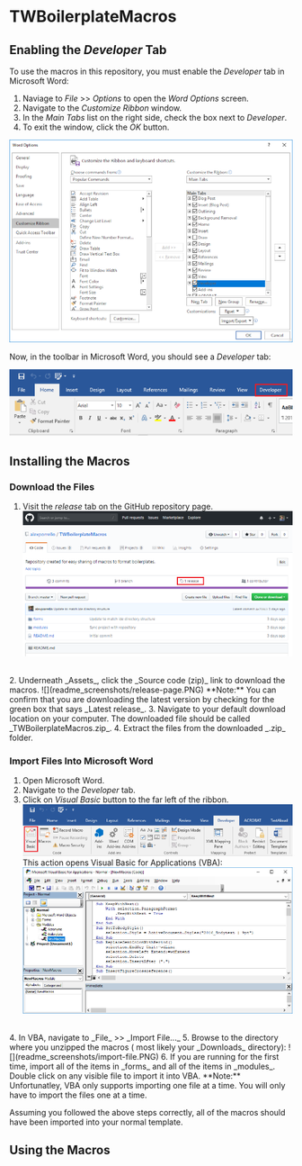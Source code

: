 # TWBoilerplateMacros

## Enabling the _Developer_ Tab

To use the macros in this repository, you must enable the _Developer_ tab in Microsoft Word:

1. Naviage to _File_ >> _Options_ to open the _Word Options_ screen.
2. Navigate to the _Customize Ribbon_ window.
3. In the _Main Tabs_ list on the right side, check the box next to _Developer_.
4. To exit the window, click the _OK_ button.

![](readme_screenshots/customize-ribbon.PNG)

Now, in the toolbar in Microsoft Word, you should see a _Developer_ tab:

![](readme_screenshots/developer-tab.PNG)

## Installing the Macros


### Download the Files

1. Visit the _release_ tab on the GitHub repository page.
![](readme_screenshots/releases.PNG)
<br>
2. Underneath _Assets_, click the _Source code (zip)_ link to download the macros.
![](readme_screenshots/release-page.PNG)
**Note:** You can confirm that you are downloading the latest version by checking for the green box that says _Latest release_.
3. Navigate to your default download location on your computer. The downloaded file should be called _TWBoilerplateMacros.zip_.
4. Extract the files from the downloaded _.zip_ folder.

### Import Files Into Microsoft Word

1. Open Microsoft Word.
2. Navigate to the _Developer_ tab.
3. Click on _Visual Basic_ button to the far left of the ribbon.
![](readme_screenshots/visual-basic-button.PNG)<br>
This action opens Visual Basic for Applications (VBA):
![](readme_screenshots/word-vb.PNG)
<br>
4. In VBA, navigate to _File_ >> _Import File..._
5. Browse to the directory where you unzipped the macros ( most likely your _Downloads_ directory):
![](readme_screenshots/import-file.PNG)
6. If you are running for the first time, import all of the items in _forms_ and all of the items in _modules_. Double click on any visible file to import it into VBA.
**Note:** Unfortunatley, VBA only supports importing one file at a time. You will only have to import the files one at a time.

Assuming you followed the above steps correctly, all of the macros should have been imported into your normal template.

## Using the Macros